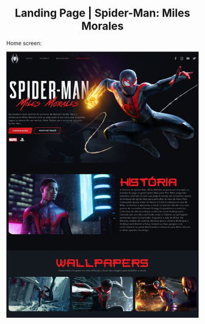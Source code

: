 <h1 align="center">Landing Page | Spider-Man: Miles Morales</h1>

<p>Home screen:</p>
<img src="images/home.jpg">
